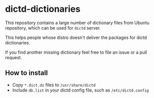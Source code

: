 # dictd-dictionaries

This repository contains a large number of dictionary files from Ubuntu
repository, which can be used for `dictd` server.

This helps people whose distro doesn't deliver the packages for dictd dictionaries.

If you find another missing dictionary feel free to file an issue or a pull request.

## How to install

- Copy `*.dict.dz` files to `/usr/share/dictd`
- Include `db.list` in your dictd config file, such as `/etc/dictd.config`
